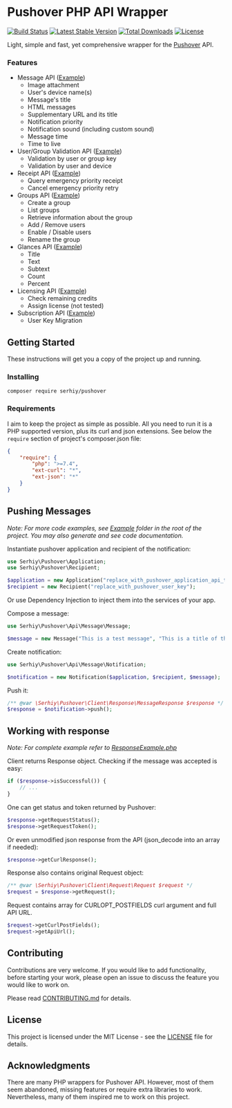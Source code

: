 # Pushover PHP API Wrapper

[![Build Status](https://github.com/slunak/pushover-php/workflows/CI/badge.svg?branch=master)](https://github.com/slunak/pushover-php/actions)
[![Latest Stable Version](https://poser.pugx.org/serhiy/pushover/v)](https://packagist.org/packages/serhiy/pushover)
[![Total Downloads](https://poser.pugx.org/serhiy/pushover/downloads)](https://packagist.org/packages/serhiy/pushover)
[![License](https://poser.pugx.org/serhiy/pushover/license)](LICENSE)

Light, simple and fast, yet comprehensive wrapper for the [Pushover](https://pushover.net/) API.

### Features
- Message API ([Example](examples/CompleteNotificationExample.php))
  - Image attachment
  - User's device name(s)
  - Message's title
  - HTML messages
  - Supplementary URL and its title
  - Notification priority
  - Notification sound (including custom sound)
  - Message time
  - Time to live
- User/Group Validation API ([Example](examples/UserGroupValidationExample.php))
  - Validation by user or group key
  - Validation by user and device
- Receipt API ([Example](examples/ReceiptExample.php))
  - Query emergency priority receipt
  - Cancel emergency priority retry
- Groups API ([Example](examples/GroupsExample.php))
  - Create a group
  - List groups
  - Retrieve information about the group
  - Add / Remove users
  - Enable / Disable users
  - Rename the group
- Glances API ([Example](examples/GlancesExample.php))
  - Title
  - Text
  - Subtext
  - Count
  - Percent
- Licensing API ([Example](examples/LicensingExample.php))
  - Check remaining credits
  - Assign license (not tested)
- Subscription API ([Example](examples/SubscriptionExample.php))
  - User Key Migration 

## Getting Started

These instructions will get you a copy of the project up and running.

### Installing

```
composer require serhiy/pushover
```

### Requirements

I aim to keep the project as simple as possible. All you need to run it is a PHP supported version,
plus its curl and json extensions. See below the `require` section of project's composer.json file:

```json
{
    "require": {
        "php": ">=7.4",
        "ext-curl": "*",
        "ext-json": "*"
    }
}
```

## Pushing Messages

*Note: For more code examples, see [Example](examples) folder in the root of the project. You may also generate and see code documentation.*

Instantiate pushover application and recipient of the notification:

```php
use Serhiy\Pushover\Application;
use Serhiy\Pushover\Recipient;

$application = new Application("replace_with_pushover_application_api_token");
$recipient = new Recipient("replace_with_pushover_user_key");
```

Or use Dependency Injection to inject them into the services of your app.

Compose a message:

```php
use Serhiy\Pushover\Api\Message\Message;

$message = new Message("This is a test message", "This is a title of the message");
```

Create notification:

```php
use Serhiy\Pushover\Api\Message\Notification;

$notification = new Notification($application, $recipient, $message);
```
        
Push it:

```php
/** @var \Serhiy\Pushover\Client\Response\MessageResponse $response */
$response = $notification->push();
```

## Working with response

*Note: For complete example refer to [ResponseExample.php](examples/ResponseExample.php)*

Client returns Response object. Checking if the message was accepted is easy:

```php
if ($response->isSuccessful()) {
    // ...
}
```

One can get status and token returned by Pushover:

```php
$response->getRequestStatus();
$response->getRequestToken();
```

Or even unmodified json response from the API (json_decode into an array if needed):

```php
$response->getCurlResponse();
``` 

Response also contains original Request object:

```php
/** @var \Serhiy\Pushover\Client\Request\Request $request */
$request = $response->getRequest();
```

Request contains array for CURLOPT_POSTFIELDS curl argument and full API URL.
        
```php
$request->getCurlPostFields();
$request->getApiUrl();
``` 

## Contributing

Contributions are very welcome. If you would like to add functionality, before starting your work,
please open an issue to discuss the feature you would like to work on.

Please read [CONTRIBUTING.md](CONTRIBUTING.md) for details.

## License

This project is licensed under the MIT License - see the [LICENSE](LICENSE) file for details.

## Acknowledgments

There are many PHP wrappers for Pushover API. However, most of them seem abandoned, missing features
or require extra libraries to work. Nevertheless, many of them inspired me to work on this project.
